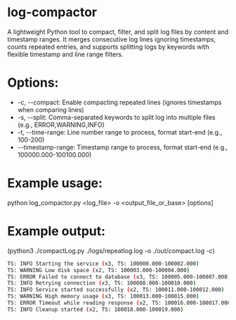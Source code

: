 # log-compactor
A lightweight Python tool to compact, filter, and split log files by content and timestamp ranges. It merges consecutive log lines ignoring timestamps, counts repeated entries, and supports splitting logs by keywords with flexible timestamp and line range filters.

# Options:
- -c, --compact: Enable compacting repeated lines (ignores timestamps when comparing lines)
- -s, --split: Comma-separated keywords to split log into multiple files (e.g., ERROR,WARNING,INFO)
- -t, --time-range: Line number range to process, format start-end (e.g., 100-200)
- --timestamp-range: Timestamp range to process, format start-end (e.g., 100000.000-100100.000)

# Example usage:
python log_compactor.py <log_file> -o <output_file_or_base> [options]

# Example output:
(python3 ./compactLog.py ./logs/repeatlog.log -o ./out/compact.log -c)
```bash
TS: INFO Starting the service (x3, TS: 100000.000-100002.000)
TS: WARNING Low disk space (x2, TS: 100003.000-100004.000)
TS: ERROR Failed to connect to database (x3, TS: 100005.000-100007.000)
TS: INFO Retrying connection (x3, TS: 100008.000-100010.000)
TS: INFO Service started successfully (x2, TS: 100011.000-100012.000)
TS: WARNING High memory usage (x3, TS: 100013.000-100015.000)
TS: ERROR Timeout while reading response (x2, TS: 100016.000-100017.000)
TS: INFO Cleanup started (x2, TS: 100018.000-100019.000)
```
